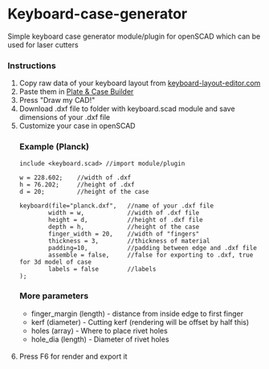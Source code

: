 # Keyboard-case-generator
Simple keyboard case generator module/plugin for openSCAD which can be used for laser cutters

<h3>Instructions</h3>
<ol>
<li>Copy raw data of your keyboard layout from <a href="http://keyboard-layout-editor.com">keyboard-layout-editor.com</a></li>
<li>Paste them in <a href="http://builder.swillkb.com">Plate & Case Builder</a></li>
<li>Press "Draw my CAD!"</li>
<li>Download .dxf file to folder with keyboard.scad module and save dimensions of your .dxf file</li>
<li>Customize your case in openSCAD</li>

<h3>Example (Planck)</h3>

```
include <keyboard.scad> //import module/plugin

w = 228.602;    //width of .dxf
h = 76.202;     //height of .dxf
d = 20;         //height of the case  

keyboard(file="planck.dxf",   //name of your .dxf file
        width = w,            //width of .dxf file
        height = d,           //height of .dxf file
        depth = h,            //height of the case
        finger_width = 20,    //width of "fingers"
        thickness = 3,        //thickness of material
        padding=10,           //padding between edge and .dxf file
        assemble = false,     //false for exporting to .dxf, true for 3d model of case
        labels = false        //labels
);

```
<h3>More parameters</h3>
<ul>
 <li>finger_margin (length) - distance from inside edge to first finger</li>
 <li>kerf (diameter) - Cutting kerf (rendering will be offset by half this)</li>
 <li>holes (array) - Where to place rivet holes</li>
 <li>hole_dia (length) - Diameter of rivet holes</li>
</ul><br>
<li>Press F6 for render and export it</li>
</ol>

